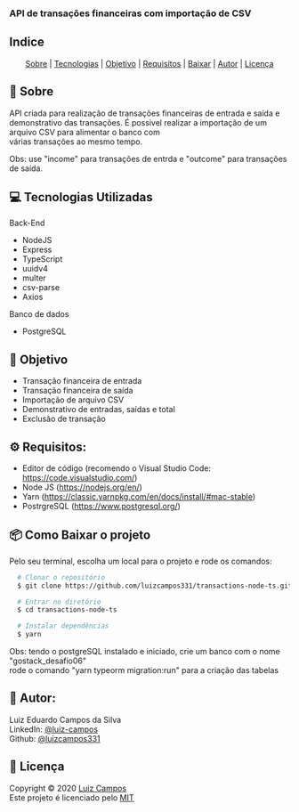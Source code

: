 ### API de transações financeiras com importação de CSV

## Indice
<p align="center">
  <a href="#bookmark-sobre">Sobre</a> |
  <a href="#computer-tecnologias-utilizadas">Tecnologias</a> |
  <a href="#dart-objetivo">Objetivo</a> |
  <a href="#gear-requisitos">Requisitos</a> |
  <a href="#package-como-baixar-o-projeto">Baixar</a> |
  <a href="#bust_in_silhouette-autor">Autor</a> |
  <a href="#pencil-licença">Licença</a>
</p>

## :bookmark: Sobre
API criada para realização de transações financeiras de entrada e saída e<BR>
demonstrativo das transações.
É possivel realizar a importação de um arquivo CSV para alimentar o banco com<BR>
várias transações ao mesmo tempo.

Obs: use "income" para transações de entrda e "outcome" para transações de saída.

## :computer: Tecnologias Utilizadas

Back-End
- NodeJS
- Express
- TypeScript
- uuidv4
- multer
- csv-parse
- Axios

Banco de dados
- PostgreSQL

## :dart: Objetivo
- Transação financeira de entrada
- Transação financeira de saída
- Importação de arquivo CSV
- Demonstrativo de entradas, saídas e total
- Exclusão de transação

## :gear: Requisitos:
- Editor de código (recomendo o Visual Studio Code: https://code.visualstudio.com/)
- Node JS (https://nodejs.org/en/)
- Yarn (https://classic.yarnpkg.com/en/docs/install/#mac-stable)
- PostrgreSQL (https://www.postgresql.org/)

## :package: Como Baixar o projeto
Pelo seu terminal, escolha um local para o projeto e rode os comandos:
```bash
  # Clonar o repositório
  $ git clone https://github.com/luizcampos331/transactions-node-ts.git

  # Entrar no diretório
  $ cd transactions-node-ts

  # Instalar dependências
  $ yarn

```
Obs: tendo o postgreSQL instalado e iniciado, crie um banco com o nome "gostack_desafio06"<BR>
rode o comando "yarn typeorm migration:run" para a criação das tabelas

## :bust_in_silhouette: Autor:
Luiz Eduardo Campos da Silva</br>
LinkedIn: <a href="https://www.linkedin.com/in/luiz-campos">@luiz-campos</a></br>
Github: <a href="https://www.github.com/luizcampos331">@luizcampos331</a>


## :pencil: Licença
Copyright © 2020 <a href="https://www.github.com/luizcampos331">Luiz Campos</a></br>
Este projeto é licenciado pelo <a href="LICENSE">MIT</a>
